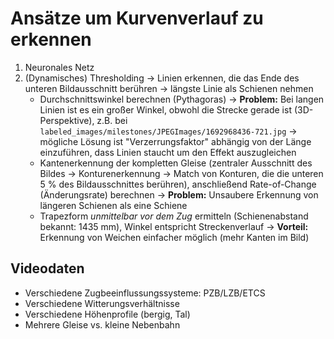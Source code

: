 # Ansätze um Kurvenverlauf zu erkennen

1. Neuronales Netz
2. (Dynamisches) Thresholding -> Linien erkennen, die das Ende des unteren Bildausschnitt berühren -> längste Linie als Schienen nehmen
    - Durchschnittswinkel berechnen (Pythagoras) -> **Problem:** Bei langen Linien ist es ein großer Winkel, obwohl die Strecke gerade ist (3D-Perspektive), z.B. bei `labeled_images/milestones/JPEGImages/1692968436-721.jpg` -> mögliche Lösung ist "Verzerrungsfaktor" abhängig von der Länge einzuführen, dass Linien staucht um den Effekt auszugleichen
    - Kantenerkennung der kompletten Gleise (zentraler Ausschnitt des Bildes -> Konturenerkennung -> Match von Konturen, die die unteren 5 % des Bildausschnittes berühren), anschließend Rate-of-Change (Änderungsrate) berechnen -> **Problem:** Unsaubere Erkennung von längeren Schienen als eine Schiene
    - Trapezform *unmittelbar vor dem Zug* ermitteln (Schienenabstand bekannt: 1435 mm), Winkel entspricht Streckenverlauf -> **Vorteil:** Erkennung von Weichen einfacher möglich (mehr Kanten im Bild)

## Videodaten

- Verschiedene Zugbeeinflussungssysteme: PZB/LZB/ETCS
- Verschiedene Witterungsverhältnisse
- Verschiedene Höhenprofile (bergig, Tal)
- Mehrere Gleise vs. kleine Nebenbahn
